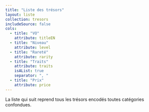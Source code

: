 ```yaml
---
title: "Liste des trésors"
layout: liste
collection: tresors
includeSource: false
cols:
  - title: "VO"
    attribute: titleEN
  - title: "Niveau"
    attribute: level
  - title: "Rareté"
    attribute: rarity
  - title: "Traits"
    attribute: traits
    isAList: true
    separator: ", "
  - title: "Prix"
    attribute: price
---
```


La liste qui suit reprend tous les trésors encodés toutes catégories confondues.